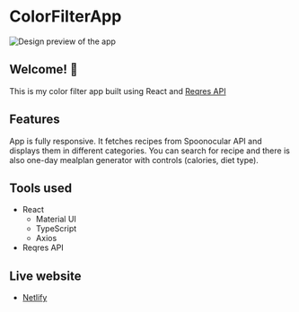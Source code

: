 # ColorFilterApp

![Design preview of the app](./public/preview.png)

## Welcome! 👋

This is my color filter app built using React and [ Reqres API](https://reqres.in/)

## Features

App is fully responsive.
It fetches recipes from Spoonocular API and displays them in different categories. You can search for recipe and there is also one-day mealplan generator with controls (calories, diet type).

## Tools used

- React
  - Material UI
  - TypeScript
  - Axios
- Reqres API

## Live website

- [Netlify](https://benevolent-muffin-09c9df.netlify.app/)
